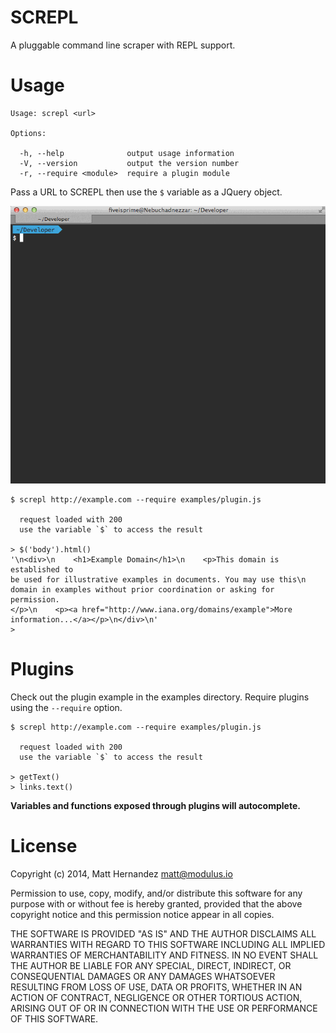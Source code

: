 SCREPL
======

A pluggable command line scraper with REPL support.

# Usage

    Usage: screpl <url>

    Options:

      -h, --help              output usage information
      -V, --version           output the version number
      -r, --require <module>  require a plugin module

Pass a URL to SCREPL then use the `$` variable as a JQuery object.

![Demo](images/demo.gif)

    $ screpl http://example.com --require examples/plugin.js

      request loaded with 200
      use the variable `$` to access the result

    > $('body').html()
    '\n<div>\n    <h1>Example Domain</h1>\n    <p>This domain is established to
    be used for illustrative examples in documents. You may use this\n
    domain in examples without prior coordination or asking for permission.
    </p>\n    <p><a href="http://www.iana.org/domains/example">More
    information...</a></p>\n</div>\n'
    >


# Plugins

Check out the plugin example in the examples directory. Require plugins using
the `--require` option.

    $ screpl http://example.com --require examples/plugin.js

      request loaded with 200
      use the variable `$` to access the result

    > getText()
    > links.text()

**Variables and functions exposed through plugins will autocomplete.**

# License

Copyright (c) 2014, Matt Hernandez <matt@modulus.io>

Permission to use, copy, modify, and/or distribute this software for any
purpose with or without fee is hereby granted, provided that the above
copyright notice and this permission notice appear in all copies.

THE SOFTWARE IS PROVIDED "AS IS" AND THE AUTHOR DISCLAIMS ALL WARRANTIES WITH
REGARD TO THIS SOFTWARE INCLUDING ALL IMPLIED WARRANTIES OF MERCHANTABILITY AND
FITNESS. IN NO EVENT SHALL THE AUTHOR BE LIABLE FOR ANY SPECIAL, DIRECT,
INDIRECT, OR CONSEQUENTIAL DAMAGES OR ANY DAMAGES WHATSOEVER RESULTING FROM
LOSS OF USE, DATA OR PROFITS, WHETHER IN AN ACTION OF CONTRACT, NEGLIGENCE OR
OTHER TORTIOUS ACTION, ARISING OUT OF OR IN CONNECTION WITH THE USE OR
PERFORMANCE OF THIS SOFTWARE.
